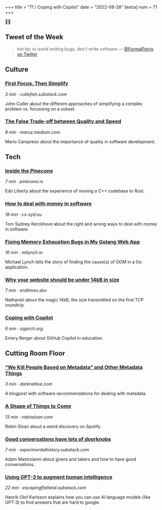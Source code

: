 +++
title = "71 / Coping with Copilot"
date = "2022-08-28"
[extra]
num = 71
+++

✌🏻

## Tweet of the Week

> hot tip: to avoid writing bugs, don't write software
> — [@FormalFerris on Twitter](https://twitter.com/FormalFerris/status/1533269806731776002)

## Culture
### [First Focus. Then Simplify](https://cutlefish.substack.com/p/tbm-2852-first-focus-then-simplify)
_3 min · cutlefish.substack.com_

John Cutler about the different approaches of simplifying a complex problem vs. focussing on a subset.

### [The False Trade-off between Quality and Speed](https://maruz.medium.com/the-false-trade-off-between-quality-and-speed-7f0f9e93fdd)
_8 min · maruz.medium.com_

Mario Caropreso about the importance of quality in software development.

## Tech
### [Inside the Pinecone](https://www.pinecone.io/learn/inside-the-pinecone/)
_7 min · pinecone.io_

Edo Liberty about the experience of moving a C++ codebase to Rust.

### [How to deal with money in software](https://cs-syd.eu/posts/2022-08-22-how-to-deal-with-money-in-software)
_18 min · cs-syd.eu_

Tom Sydney Kerckhove about the right and wrong ways to deal with money in software.

### [Fixing Memory Exhaustion Bugs in My Golang Web App](https://mtlynch.io/notes/picoshare-perf/)
_16 min · mtlynch.io_

Michael Lynch tells the story of finding the cause(s) of OOM in a Go application.

### [Why your website should be under 14kB in size](https://endtimes.dev/why-your-website-should-be-under-14kb-in-size/)
_7 min · endtimes.dev_

Nathaniel about the magic 14kB, the size transmitted on the first TCP roundtrip.

### [Coping with Copilot](https://www.sigarch.org/coping-with-copilot/)
_6 min · sigarch.org_

Emery Berger about GitHub Copilot in education.

## Cutting Room Floor

### [“We Kill People Based on Metadata” and Other Metadata Things](https://darknetlive.com/post/former-nsa-director-will-kill-you-via-metadata/)
_3 min · darknetlive.com_

A blogpost with software recommendations for dealing with metadata.

### [A Shape of Things to Come](https://www.robinsloan.com/newsletters/visions/#spotify)
_13 min · robinsloan.com_

Robin Sloan about a weird discovery on Spotify.

### [Good conversations have lots of doorknobs](https://experimentalhistory.substack.com/p/good-conversations-have-lots-of-doorknobs)
_7 min · experimentalhistory.substack.com_

Adam Mastroianni about givers and takers and how to have good conversations.

### [Using GPT-3 to augment human intelligence](https://escapingflatland.substack.com/p/gpt-3)
_22 min · escapingflatland.substack.com_

Henrik Olof Karlsson explains how you can use AI language models (like GPT-3) to find answers that are hard to google.